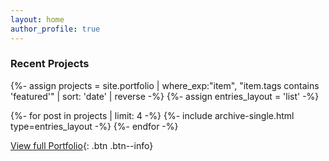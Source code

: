 ```yaml
---
layout: home
author_profile: true
---
```


<h3 class="archive__subtitle">Recent Projects</h3>

{%- assign projects = site.portfolio | where_exp:"item", "item.tags contains 'featured'" | sort: 'date' | reverse -%}
{%- assign entries_layout = 'list' -%}
<div class="entries-{{ entries_layout }}">
  {%- for post in projects | limit: 4 -%}
    {%- include archive-single.html type=entries_layout -%}
  {%- endfor -%}
</div>

[View full Portfolio](/portfolio/){: .btn .btn--info}
